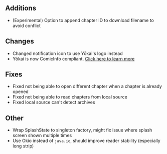 <!-- Formatting
## Additions

## Changes

## Fixes

## Other
-->
## Additions
- (Experimental) Option to append chapter ID to download filename to avoid conflict

## Changes
- Changed notification icon to use Yōkai's logo instead
- Yōkai is now ComicInfo compliant. [Click here to learn more](https://anansi-project.github.io/docs/comicinfo/intro)

## Fixes
- Fixed not being able to open different chapter when a chapter is already opened
- Fixed not being able to read chapters from local source
- Fixed local source can't detect archives

## Other
- Wrap SplashState to singleton factory, might fix issue where splash screen shown multiple times
- Use Okio instead of `java.io`, should improve reader stability (especially long strip)
